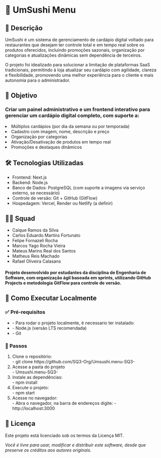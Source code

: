 <!DOCTYPE html>
<html lang="pt-BR">
<head>
  <meta charset="UTF-8">
  <meta name="viewport" content="width=device-width, initial-scale=1">
  
</head>
<body>

<h1>🍣  UmSushi Menu </h1>
  
<h2>📌 Descrição</h2>
   <p>UmSushi é um sistema de gerenciamento de cardápio digital voltado para restaurantes que desejam ter controle total e em tempo real sobre os produtos oferecidos, incluindo promoções sazonais, organização por categorias e atualizações dinâmicas sem dependência de terceiros. </p>
    <p>O projeto foi idealizado para solucionar a limitação de plataformas SaaS tradicionais, permitindo à loja atualizar seu cardápio com agilidade, clareza e flexibilidade, promovendo uma melhor experiência para o cliente e mais autonomia para o administrador. </p>

<h2> 🎯 Objetivo </h2>
    <h3> Criar um painel administrativo e um frontend interativo para gerenciar um cardápio digital completo, com suporte a: </h3>

  <li> Múltiplos cardápios (por dia da semana ou por temporada) </li>
  <li> Cadastro com imagem, nome, descrição e preço </li>
  <li> Organização por categorias </li>
  <li> Ativação/Desativação de produtos em tempo real </li>
  <li> Promoções e destaques dinâmicos </li>

<h2>🛠 Tecnologias Utilizadas</h2>
    <ul>
        <li> Frontend: Next.js </li>
        <li> Backend: Node.js </li>
        <li> Banco de Dados: PostgreSQL (com suporte a imagens via serviço externo, se necessário) </li>
        <li> Controle de versão: Git + GitHub (GitFlow) </li>
        <li> Hospedagem: Vercel, Render ou Netlify (a definir) </li>
    </ul>
  
<h2>👨‍💻 Squad</h2>
    <ul>
        <li>Caique Ramos da Silva</li>
        <li>Carlos Eduardo Martins Fortunato</li>
        <li>Felipe Fornazeli Rocha</li>
        <li>Marcos Yago Rocha Vieira</li>
        <li>Mateus Marins Real dos Santos</li>
        <li>Matheus Reis Machado</li>
        <li>Rafael Oliveira Calasans</li>
    </ul>

  <h4> Projeto desenvolvido por estudantes da disciplina de Engenharia de Software, com organização ágil baseada em sprints, utilizando GitHub Projects e metodologia GitFlow para controle de versão. </h4>
  
<h2>🚀 Como Executar Localmente</h2>
    <h3>✅ Pré-requisitos</h3>
        <ul>
            <li>- Para rodar o projeto localmente, é necessario ter instalado:</li>
            <li>- Node.js (versão LTS recomendada)</li>
            <li>- Git</li>
   
  </ul>

  <h3>🔧 Passos</h3>
        <ol>
            <li> Clone o repositório:<br>
                - git clone https://github.com/SQ3-Org/Umsushi.menu-SQ3-
            </li>
            <li> Acesse a pasta do projeto<br>
                - Umsushi.menu-SQ3-
            </li>
            <li> Instale as dependências:<br>
                - npm install
            </li>
            <li> Execute o projeto:<br>
                - npm start
            </li>
            <li> Acesse no navegador:<br>
                - Abra o navegador, na barra de endereços digite: - http://localhost:3000
            </li>
        </ol>

<h2>📄 Licença</h2>
  <p>Este projeto está licenciado sob os termos da Licença MIT.<br>
    
  <em>Você é livre para usar, modificar e distribuir este software, desde que preserve os créditos aos autores originais.</em></p>

</body>
</html>
